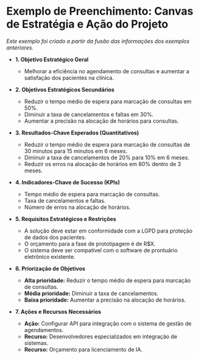 # **Exemplo de Preenchimento: Canvas de Estratégia e Ação do Projeto**

_Este exemplo foi criado a partir da fusão das informações dos exemplos anteriores._

- **1. Objetivo Estratégico Geral**
    
    - Melhorar a eficiência no agendamento de consultas e aumentar a satisfação dos pacientes na clínica. 
        
- **2. Objetivos Estratégicos Secundários**
    
    - Reduzir o tempo médio de espera para marcação de consultas em 50%.
    - Diminuir a taxa de cancelamentos e faltas em 30%.
    - Aumentar a precisão na alocação de horários para consultas. 

- **3. Resultados-Chave Esperados (Quantitativos)**
    
    - Reduzir o tempo médio de espera para marcação de consultas de 30 minutos para 15 minutos em 6 meses. 
    - Diminuir a taxa de cancelamentos de 20% para 10% em 6 meses. 
    - Reduzir os erros na alocação de horários em 80% dentro de 3 meses.

- **4. Indicadores-Chave de Sucesso (KPIs)**
    
    - Tempo médio de espera para marcação de consultas.
    - Taxa de cancelamentos e faltas.
    - Número de erros na alocação de horários.

- **5. Requisitos Estratégicos e Restrições**
    
    - A solução deve estar em conformidade com a LGPD para proteção de dados dos pacientes.
    - O orçamento para a fase de prototipagem é de R$X.
    - O sistema deve ser compatível com o software de prontuário eletrônico existente.

- **6. Priorização de Objetivos**
    
    - **Alta prioridade:** Reduzir o tempo médio de espera para marcação de consultas.
    - **Média prioridade:** Diminuir a taxa de cancelamentos.
    - **Baixa prioridade:** Aumentar a precisão na alocação de horários.

- **7. Ações e Recursos Necessários**
    
    - **Ação:** Configurar API para integração com o sistema de gestão de agendamentos.
    - **Recurso:** Desenvolvedores especializados em integração de sistemas.
    - **Recurso:** Orçamento para licenciamento de IA.
